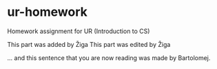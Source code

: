 # ur-homework
Homework assignment for UR (Introduction to CS)

This part was added by Žiga
This part was edited by Žiga

... and this sentence that you are now reading was made by Bartolomej.
